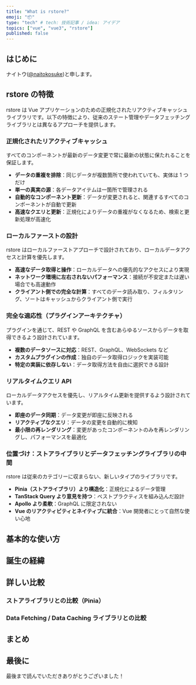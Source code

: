 ```yaml
---
title: "What is rstore?"
emoji: "📦"
type: "tech" # tech: 技術記事 / idea: アイデア
topics: ["vue", "vue3", "rstore"]
published: false
---
```


## はじめに

ナイトウ([@naitokosuke](https://twitter.com/naitokosuke))と申します。

<!-- 記事のモチベーションを書く -->

## rstore の特徴

rstore は Vue アプリケーションのための正規化されたリアクティブキャッシュライブラリです。以下の特徴により、従来のステート管理やデータフェッチングライブラリとは異なるアプローチを提供します。

### 正規化されたリアクティブキャッシュ

すべてのコンポーネントが最新のデータ変更で常に最新の状態に保たれることを保証します。

- **データの重複を排除**：同じデータが複数箇所で使われていても、実体は 1 つだけ
- **単一の真実の源**：各データアイテムは一箇所で管理される
- **自動的なコンポーネント更新**：データが変更されると、関連するすべてのコンポーネントが自動で更新
- **高速なクエリと更新**：正規化によりデータの重複がなくなるため、検索と更新処理が高速化

### ローカルファーストの設計

rstore はローカルファーストアプローチで設計されており、ローカルデータアクセスと計算を優先します。

- **高速なデータ取得と操作**：ローカルデータへの優先的なアクセスにより実現
- **ネットワーク環境に左右されないパフォーマンス**：接続が不安定または遅い場合でも高速動作
- **クライアント側での完全な計算**：すべてのデータ読み取り、フィルタリング、ソートはキャッシュからクライアント側で実行

### 完全な適応性（プラグインアーキテクチャ）

プラグインを通じて、REST や GraphQL を含むあらゆるソースからデータを取得できるよう設計されています。

- **複数のデータソースに対応**：REST、GraphQL、WebSockets など
- **カスタムプラグインの作成**：独自のデータ取得ロジックを実装可能
- **特定の実装に依存しない**：データ取得方法を自由に選択できる設計

### リアルタイムクエリ API

ローカルデータアクセスを優先し、リアルタイム更新を提供するよう設計されています。

- **即座のデータ同期**：データ変更が即座に反映される
- **リアクティブなクエリ**：データの変更を自動的に検知
- **最小限の再レンダリング**：変更があったコンポーネントのみを再レンダリングし、パフォーマンスを最適化

### 位置づけ：ストアライブラリとデータフェッチングライブラリの中間

rstore は従来のカテゴリーに収まらない、新しいタイプのライブラリです。

- **Pinia（ストアライブラリ）より構造化**：正規化によるデータ管理
- **TanStack Query より意見を持つ**：ベストプラクティスを組み込んだ設計
- **Apollo より柔軟**：GraphQL に限定されない
- **Vue のリアクティビティとネイティブに統合**：Vue 開発者にとって自然な使い心地

## 基本的な使い方

<!-- セットアップや導入手順を調べて整理する -->

## 誕生の経緯

<!-- なぜこのライブラリが作られたのかを調べる -->
<!-- Vue/Nuxt における既存デファクトとの関係を整理する -->
<!-- デファクトが存在しない領域に挑む意義を示す -->

## 詳しい比較

### ストアライブラリとの比較（Pinia）

### Data Fetching / Data Caching ライブラリとの比較

<!-- Pinia Colada, Apollo Client, TanStack Query との比較 -->

## まとめ

<!-- rstore の位置づけを整理する -->

## 最後に

<!-- 所感と今後の展望 -->

最後まで読んでいただきありがとうございました！

